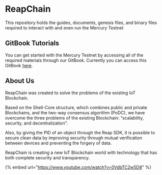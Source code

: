 # ReapChain

This repository holds the guides, documents, genesis files, and binary files required to interact with and even run the Mercury Testnet

## GitBook Tutorials

You can get started with the Mercury Testnet by accessing all of the required materials through our GitBook. Currently you can access this GitBook [here](https://reapchain.gitbook.io/mercury/).

## About Us

ReapChain was created to solve the problems of the existing IoT Blockchain.

Based on the Shell-Core structure, which combines public and private Blockchains, and the two-way consensus algorithm (PoDC), we have overcome the three problems of the existing Blockchain: “scalability, security, and decentralization”.

Also, by giving the PID of an object through the Reap SDK, it is possible to secure clean data by improving security through mutual verification between devices and preventing the forgery of data.

ReapChain is creating a new IoT Blockchain world with technology that has both complete security and transparency.

{% embed url="https://www.youtube.com/watch?v=0VdbTC2w5D8" %}
